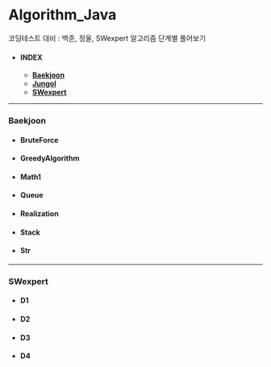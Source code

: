 # Algorithm_Java

코딩테스트 대비 : 백준, 정올, SWexpert 알고리즘 단계별 풀어보기

- #### INDEX

  - **[Baekjoon](https://github.com/seyeonn/Algorithm_Java/blob/master/README.md#Baekjoon)**
  - **[Jungol](https://github.com/seyeonn/Algorithm_Java/blob/master/README.md#Jungol)**
  - **[SWexpert](https://github.com/seyeonn/Algorithm_Java/blob/master/README.md#SWexpert)**
  
  
------
  
  ### Baekjoon
  
  - #### BruteForce
  
  - #### GreedyAlgorithm
  
  - #### Math1
  
  - #### Queue
  
  - #### Realization
  
  - #### Stack
  
  - #### Str
  
------

  ### SWexpert
  
  - #### D1
  
  - #### D2
  
  - #### D3
  
  - #### D4
